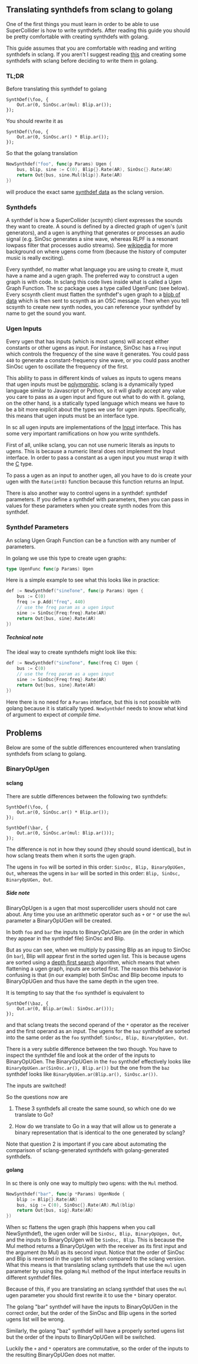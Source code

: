 ## Translating synthdefs from sclang to golang

One of the first things you must learn in order to be able to use SuperCollider
is how to write synthdefs. After reading this guide you should be pretty
comfortable with creating synthdefs with golang.

This guide assumes that you are comfortable with reading and writing
synthdefs in sclang. If you aren't I suggest reading
[this](http://doc.sccode.org/Tutorials/Getting-Started/10-SynthDefs-and-Synths.html)
and creating some synthdefs with sclang before deciding to write them in golang.

### TL;DR

Before translating this synthdef to golang

```supercollider
SynthDef(\foo, {
    Out.ar(0, SinOsc.ar(mul: Blip.ar());
});
```

You should rewrite it as

```supercollider
SynthDef(\foo, {
    Out.ar(0, SinOsc.ar() * Blip.ar());
});
```

So that the golang translation

```go
NewSynthdef("foo", func(p Params) Ugen {
    bus, blip, sine := C(0), Blip{}.Rate(AR), SinOsc{}.Rate(AR)
    return Out{bus, sine.Mul(blip)}.Rate(AR)
})
```

will produce the exact same
[synthdef data](http://doc.sccode.org/Reference/Synth-Definition-File-Format.html)
as the sclang version.



### Synthdefs

A synthdef is how a SuperCollider (scsynth) client expresses the sounds they want to create.
A sound is defined by a directed graph of ugen's (unit generators), and a ugen
is anything that generates or processes an audio signal (e.g. SinOsc generates
a sine wave, whereas RLPF is a resonant lowpass filter that processes audio streams).
See [wikipedia](https://en.wikipedia.org/wiki/Unit_generator) for more background on
where ugens come from (because the history of computer music is really exciting).

Every synthdef, no matter what language you are using to create it, must have a
name and a ugen graph. The preferred way to construct a ugen graph is with code.
In sclang this code lives inside what is called a Ugen Graph Function. The sc package
uses a type called UgenFunc (see below).
Every scsynth client must flatten the synthdef's ugen graph to a
[blob of data](http://doc.sccode.org/Reference/Synth-Definition-File-Format.html)
which is then sent to scsynth as an OSC message. Then when you tell scsynth to
create new synth nodes, you can reference your synthdef by name to get the sound
you want.

### Ugen Inputs

Every ugen that has inputs (which is most ugens) will accept either constants or
other ugens as input. For instance, SinOsc has a `Freq` input which controls the
frequency of the sine wave it generates. You could pass `440` to generate
a constant-frequency sine wave, or you could pass another
SinOsc ugen to oscillate the frequency of the first.

This ability to pass in different kinds of values as inputs to ugens means that ugen
inputs must be [polymorphic](https://en.wikipedia.org/wiki/Polymorphism_(computer_science)).
sclang is a dynamically typed language similar to Javascript or Python, so it will gladly
accept any value you care to pass as a ugen input and figure out what to do with it.
golang, on the other hand, is a statically typed language which means we have to be a bit
more explicit about the types we use for ugen inputs. Specifically, this means that
ugen inputs must be an interface type.

In sc all ugen inputs are implementations of the [Input](types/input.go)
interface. This has some very important ramifications on how you write synthdefs.

First of all, unlike sclang, you can not use numeric literals as inputs to ugens.
This is because a numeric literal does not implement the Input interface. In order
to pass a constant as a ugen input you must wrap it with the [C](ugens/c.go) type.

To pass a ugen as an input to another ugen, all you have to do is create your ugen
with the `Rate(int8)` function because this function returns an Input.

There is also another way to control ugens in a synthdef: synthdef parameters.
If you define a synthdef with parameters, then you can pass in values for these
parameters when you create synth nodes from this synthdef.

### Synthdef Parameters

An sclang Ugen Graph Function can be a function with any number of parameters.

In golang we use this type to create ugen graphs:

```go
type UgenFunc func(p Params) Ugen
```

Here is a simple example to see what this looks like in practice:

```go
def := NewSynthdef("sineTone", func(p Params) Ugen {
    bus := C(0)
    freq := p.Add("freq", 440)
    // use the freq param as a ugen input
    sine := SinOsc{Freq:freq}.Rate(AR)
    return Out{bus, sine}.Rate(AR)
})
```

##### Technical note

The ideal way to create synthdefs might look like this:

```go
def := NewSynthdef("sineTone", func(freq C) Ugen {
    bus := C(0)
    // use the freq param as a ugen input
    sine := SinOsc{Freq:freq}.Rate(AR)
    return Out{bus, sine}.Rate(AR)
})
```

Here there is no need for a `Params` interface, but this
is not possible with golang because it is statically typed.
`NewSynthdef` needs to know what kind of argument to expect
_at compile time_.



## Problems

Below are some of the subtle differences encountered when 
translating synthdefs from sclang to golang.

### BinaryOpUgen

#### sclang

There are subtle differences between the following two
synthdefs:

```supercollider
SynthDef(\foo, {
    Out.ar(0, SinOsc.ar() * Blip.ar());
});
```

```supercollider
SynthDef(\bar, {
    Out.ar(0, SinOsc.ar(mul: Blip.ar()));
});
```

The difference is not in how they sound (they should sound identical),
but in how sclang treats them when it sorts the ugen graph.

The ugens in `foo` will be sorted in this order: `SinOsc, Blip, BinaryOpUGen, Out`,
whereas the ugens in `bar` will be sorted in this order: `Blip, SinOsc, BinaryOpUGen, Out`.

##### Side note

  BinaryOpUgen is a ugen that most supercollider users should not care about.
  Any time you use an arithmetic operator such as `+` or `*` or use the `mul`
  parameter a BinaryOpUGen will be created.

In both `foo` and `bar` the inputs to BinaryOpUGen are (in the order in which they appear
in the synthdef file) SinOsc and Blip.

But as you can see, when we multiply by passing Blip as an inpug to SinOsc (in `bar`),
Blip will appear first in the sorted ugen list. This is because ugens are sorted using
a [depth first search](https://en.wikipedia.org/wiki/Depth-first_search) algorithm, which
means that when flattening a ugen graph, inputs are sorted first. The reason this behavior
is confusing is that (in our example) both SinOsc and Blip become inputs to BinaryOpUGen
and thus have the same depth in the ugen tree.

It is tempting to say that the `foo` synthdef is equivalent to

```supercollider
SynthDef(\baz, {
    Out.ar(0, Blip.ar(mul: SinOsc.ar()));
});
```

and that sclang treats the second operand of the `*` operator as the
receiver and the first operand as an input. The ugens for the `baz` synthdef
are sorted into the same order as the `foo` synthdef: `SinOsc, Blip, BinaryOpUGen, Out`.

There is a very subtle difference between the two though. You have to inspect the
synthdef file and look at the order of the inputs to BinaryOpUGen. The BinaryOpUGen in the
`foo` synthdef effectively looks like `BinaryOpUGen.ar(SinOsc.ar(), Blip.ar())`
but the one from the `baz` synthdef looks like `BinaryOpUGen.ar(Blip.ar(), SinOsc.ar())`.

The inputs are switched!

So the questions now are

1. These 3 synthdefs all create the same sound, so which one do we translate to Go?

2. How do we translate to Go in a way that will allow us to generate a
   binary representation that is identical to the one generated by sclang?

Note that question 2 is important if you care about automating the comparison
of sclang-generated synthdefs with golang-generated synthdefs.

#### golang

In sc there is only one way to multiply two ugens: with the `Mul` method.

```go
NewSynthdef("bar", func(p *Params) UgenNode {
    blip := Blip{}.Rate(AR)
    bus, sig := C(0), SinOsc{}.Rate(AR).Mul(blip)
    return Out{bus, sig}.Rate(AR)
})
```

When sc flattens the ugen graph (this happens when you call NewSynthdef),
the ugen order will be `SinOsc, Blip, BinaryOpUgen, Out`,
and the inputs to BinaryOpUgen will be `SinOsc, Blip`.
This is because the Mul method returns a BinaryOpUgen
with the receiver as its first input and the argument (to Mul) as its
second input.
Notice that the order of SinOsc and Blip is reversed in the ugen list when
compared to the sclang version.
What this means is that translating sclang synthdefs that use the `mul`
ugen parameter by using the golang `Mul` method of the Input interface
results in different synthdef files.

Because of this, if you are translating an sclang synthdef that uses the `mul` ugen
parameter you should first rewrite it to use the `*` binary operator.

The golang "bar" synthdef will have the inputs to BinaryOpUGen in the correct order,
but the order of the SinOsc and Blip ugens in the sorted ugens list will be wrong.

Similarly, the golang "baz" synthdef will have a properly sorted ugens list
but the order of the inputs to BinaryOpUGen will be switched.

Luckily the `+` and `*` operators are commutative, so the order of the inputs
to the resulting BinaryOpUGen does not matter.
